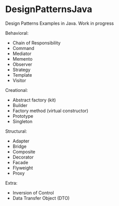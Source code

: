 # DesignPatternsJava

Design Patterns Examples in Java. Work in progress

Behavioral:
  - Chain of Responsibility
  - Command
  - Mediator
  - Memento
  - Observer
  - Strategy
  - Template
  - Visitor

Creational:
  - Abstract factory (kit)
  - Builder
  - Factory method (virtual constructor)
  - Prototype
  - Singleton

Structural:
  - Adapter
  - Bridge
  - Composite
  - Decorator
  - Facade
  - Flyweight
  - Proxy
  
Extra:
  - Inversion of Control
  - Data Transfer Object (DTO)
